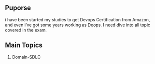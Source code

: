 ## Puporse


i have been started my studies to get  Devops Certification from Amazon, and even i've got some years working as Deops. I need dive into all topic covered in the exam.


## Main Topics

1. Domain-SDLC